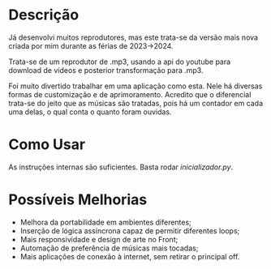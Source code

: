 # Descrição

Já desenvolvi muitos reprodutores, mas este trata-se da versão mais nova 
criada por mim durante as férias de 2023->2024.

Trata-se de um reprodutor de .mp3, usando a api do youtube para download 
de vídeos e posterior transformação para .mp3.

Foi muito divertido trabalhar em uma aplicação como esta. Nele há diversas 
formas de customização e de aprimoramento. Acredito que o diferencial trata-se
do jeito que as músicas são tratadas, pois há um contador em cada uma delas, o
qual conta o quanto foram ouvidas.

# Como Usar

As instruções internas são suficientes. Basta rodar _inicializador.py_.

# Possíveis Melhorias

* Melhora da portabilidade em ambientes diferentes;
* Inserção de lógica assíncrona capaz de permitir diferentes loops;
* Mais responsividade e design de arte no Front;
* Automação de preferência de músicas mais tocadas;
* Mais aplicações de conexão à internet, sem retirar o principal off.